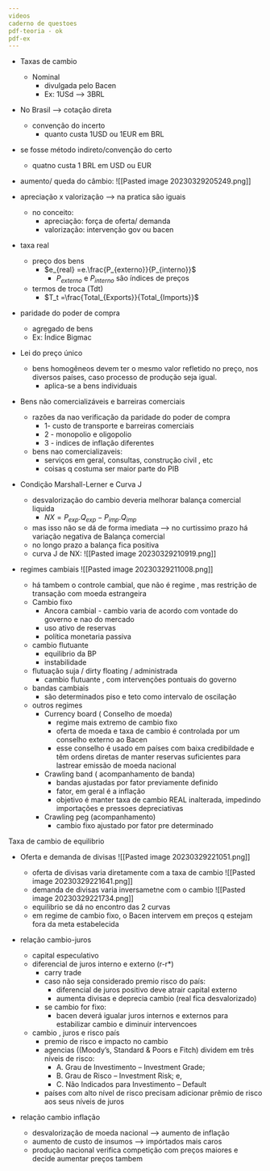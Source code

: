 ```yaml
---
videos
caderno de questoes
pdf-teoria - ok
pdf-ex
---
```


- Taxas de cambio
	- Nominal
		- divulgada pelo Bacen
		- Ex: 1USd --> 3BRL

- No Brasil --> cotação direta
	- convenção do incerto
		- quanto custa 1USD ou 1EUR em BRL

- se fosse método indireto/convenção do certo
	- quatno custa 1 BRL em USD ou EUR

- aumento/ queda do câmbio:
	![[Pasted image 20230329205249.png]]

- apreciação x valorização --> na pratica são iguais
	- no conceito:
		- apreciação: força de oferta/ demanda
		- valorização:  intervenção gov ou bacen

- taxa real
	- preço dos bens
		- $e_{real} =e.\frac{P_{externo}}{P_{interno}}$
			- $P_{externo}$ e $P_{interno}$ são índices de preços
	- termos de troca (Tdt)
		- $T_t =\frac{Total_{Exports}}{Total_{Imports}}$

- paridade do poder de compra
	- agregado de bens
	- Ex: Índice Bigmac

- Lei do preço único
	- bens homogêneos devem ter o mesmo valor refletido no preço, nos diversos países, caso processo de produção seja igual.
		- aplica-se a bens individuais

- Bens não comercializáveis e barreiras comerciais
	- razões da nao verificação da paridade do poder de compra
		- 1- custo de transporte e barreiras comerciais
		- 2 - monopolio e oligopolio
		- 3 - indices de inflação diferentes
	- bens nao comercializaveis:
		- serviços em geral, consultas, construção civil , etc
		- coisas q costuma ser maior parte do PIB

- Condição Marshall-Lerner e Curva J
	- desvalorização do cambio deveria melhorar balança comercial liquida
		- $NX = P_{exp}.Q_{exp} - P_{imp}.Q_{imp}$
	- mas isso não se dá de forma imediata --> no curtissimo prazo há variação negativa de Balança comercial
	- no longo prazo a balança fica positiva
	- curva J de NX:
		![[Pasted image 20230329210919.png]]

- regimes cambiais
	![[Pasted image 20230329211008.png]]
	- há tambem o controle cambial, que não é regime , mas restrição de transação com moeda estrangeira
	- Cambio fixo
		- Ancora cambial - cambio varia de acordo com vontade do governo e nao do mercado
		- uso ativo de reservas
		- política monetaria passiva
	- cambio flutuante
		- equilibrio da BP
		- instabilidade
	- flutuação suja / dirty floating / administrada
		- cambio flutuante , com intervenções pontuais do governo
	- bandas cambiais
		- são determinados piso e teto como intervalo de oscilação
	- outros regimes
		- Currency board ( Conselho de moeda)
			- regime mais extremo de cambio fixo
			- oferta de moeda e taxa de cambio é controlada por um conselho externo ao Bacen
			- esse conselho é usado em países com baixa credibildade e têm ordens diretas de manter reservas suficientes para lastrear emissão de moeda nacional
		- Crawling band ( acompanhamento de banda)
			- bandas ajustadas por fator previamente definido
			- fator, em geral é a inflação
			- objetivo é manter taxa de cambio REAL inalterada, impedindo importações e pressoes depreciativas
		- Crawling peg (acompanhamento)
			- cambio fixo ajustado por fator pre determinado

Taxa de cambio de equilibrio

- Oferta e demanda de divisas
	![[Pasted image 20230329221051.png]]
	- oferta de divisas varia diretamente com a taxa de cambio
		![[Pasted image 20230329221641.png]]
	- demanda de divisas varia inversametne com o cambio
		![[Pasted image 20230329221734.png]]
	- equilibrio se dá no encontro das 2 curvas
	- em regime de cambio fixo, o Bacen intervem em preços q estejam fora da meta estabelecida

- relação cambio-juros
	- capital especulativo
	- diferencial de juros interno e externo (r-r*)
		- carry trade
		- caso não seja considerado premio risco do país:
			- diferencial de juros positivo deve atrair capital externo
			- aumenta divisas e deprecia cambio (real fica desvalorizado)
		- se cambio for fixo:
			- bacen deverá igualar juros internos e externos para estabilizar cambio e diminuir intervencoes
	- cambio , juros e risco país
		- premio de risco e impacto no cambio
		- agencias ((Moody’s, Standard & Poors e Fitch) dividem em três níveis de risco:
			- A. Grau de Investimento – Investment Grade;
			- B. Grau de Risco – Investment Risk; e, 
			- C. Não Indicados para Investimento – Default
		- países com alto nível de risco precisam adicionar prêmio de risco aos seus níveis de juros

- relação cambio inflação
	- desvalorização de moeda nacional --> aumento de inflação
	- aumento de custo de insumos --> impórtados mais caros
	- produção nacional verifica competição com preços maiores e decide aumentar preços tambem

